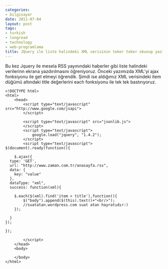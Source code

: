 ```yaml
---
categories:
- bilgisayar
date: 2011-07-04
layout: post
tags:
- turkish
- longread
- technology
- web-programlama
title: JQuery ile liste halindeki XML verisinin teker teker okunup yazılması
---
```


Bu kez Jquery ile mesela RSS yayınındaki haberler gibi liste halindeki verilerinn ekrana yazdırılmasını öğreniyoruz. Önceki yazımızda XML'yi ajax fonksiyonu ile get etmeyi öğrendik. Şimdi ise aldığımız XML verisindeki item düğümü altındaki title değerlerini each fonksiyonu ile tek tek bastırıyoruz.

```
<!DOCTYPE html>
<html>
    <head>
        <script type="text/javascript" src="http://www.google.com/jsapi">
        </script>

		<script type="text/javascript" src="jsonlib.js">
        </script>
        <script type="text/javascript">
            google.load("jquery", "1.4.2");
        </script>
        <script type="text/javascript">
$(document).ready(function(){

	$.ajax({
  type: 'GET',
  url: "http://www.zaman.com.tr/anasayfa.rss",
  data: {
    key: "value"
  },
  dataType: "xml",
  success: function(xml){

	$.each($(xml).find('item > title'),function(){
		$("body").append($(this).text()+"<br/>");
        //suatatan.wordpress.com suat atan hayratıdır:)
	});

  }   
});

});

        </script>
    </head>
    <body>

    </body>
</html>
```
